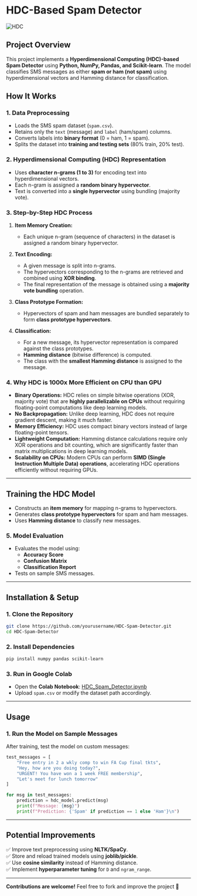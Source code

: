 # **HDC-Based Spam Detector**

![HDC](https://github.com/user-attachments/assets/54c26d17-1964-43c0-955f-19c7e4ae759b)

## **Project Overview**
This project implements a **Hyperdimensional Computing (HDC)-based Spam Detector** using **Python, NumPy, Pandas, and Scikit-learn**. The model classifies SMS messages as either **spam or ham (not spam)** using hyperdimensional vectors and Hamming distance for classification.

## **How It Works**
### 1. **Data Preprocessing**
- Loads the SMS spam dataset (`spam.csv`).
- Retains only the `text` (message) and `label` (ham/spam) columns.
- Converts labels into **binary format** (0 = ham, 1 = spam).
- Splits the dataset into **training and testing sets** (80% train, 20% test).

### 2. **Hyperdimensional Computing (HDC) Representation**
- Uses **character n-grams (1 to 3)** for encoding text into hyperdimensional vectors.
- Each n-gram is assigned a **random binary hypervector**.
- Text is converted into a **single hypervector** using bundling (majority vote).

### 3. **Step-by-Step HDC Process**
1. **Item Memory Creation:**
   - Each unique n-gram (sequence of characters) in the dataset is assigned a random binary hypervector.
   
2. **Text Encoding:**
   - A given message is split into n-grams.
   - The hypervectors corresponding to the n-grams are retrieved and combined using **XOR binding**.
   - The final representation of the message is obtained using a **majority vote bundling** operation.
   
3. **Class Prototype Formation:**
   - Hypervectors of spam and ham messages are bundled separately to form **class prototype hypervectors**.
   
4. **Classification:**
   - For a new message, its hypervector representation is compared against the class prototypes.
   - **Hamming distance** (bitwise difference) is computed.
   - The class with the **smallest Hamming distance** is assigned to the message.

### 4. **Why HDC is 1000x More Efficient on CPU than GPU**
- **Binary Operations:** HDC relies on simple bitwise operations (XOR, majority vote) that are **highly parallelizable on CPUs** without requiring floating-point computations like deep learning models.
- **No Backpropagation:** Unlike deep learning, HDC does not require gradient descent, making it much faster.
- **Memory Efficiency:** HDC uses compact binary vectors instead of large floating-point tensors.
- **Lightweight Computation:** Hamming distance calculations require only XOR operations and bit counting, which are significantly faster than matrix multiplications in deep learning models.
- **Scalability on CPUs:** Modern CPUs can perform **SIMD (Single Instruction Multiple Data) operations**, accelerating HDC operations efficiently without requiring GPUs.

---

## **Training the HDC Model**
- Constructs an **item memory** for mapping n-grams to hypervectors.
- Generates **class prototype hypervectors** for spam and ham messages.
- Uses **Hamming distance** to classify new messages.

### 5. **Model Evaluation**
- Evaluates the model using:
  - **Accuracy Score**
  - **Confusion Matrix**
  - **Classification Report**
- Tests on sample SMS messages.

---

## **Installation & Setup**
### **1. Clone the Repository**
```bash
git clone https://github.com/yourusername/HDC-Spam-Detector.git
cd HDC-Spam-Detector
```

### **2. Install Dependencies**
```bash
pip install numpy pandas scikit-learn
```

### **3. Run in Google Colab**
- Open the **Colab Notebook**: [HDC_Spam_Detector.ipynb](https://colab.research.google.com/)
- Upload `spam.csv` or modify the dataset path accordingly.

---

## **Usage**
### **1. Run the Model on Sample Messages**
After training, test the model on custom messages:
```python
test_messages = [
    "Free entry in 2 a wkly comp to win FA Cup final tkts",
    "Hey, how are you doing today?",
    "URGENT! You have won a 1 week FREE membership",
    "Let's meet for lunch tomorrow"
]

for msg in test_messages:
    prediction = hdc_model.predict(msg)
    print(f"Message: {msg}")
    print(f"Prediction: {'Spam' if prediction == 1 else 'Ham'}\n")
```

---

## **Potential Improvements**
✅ Improve text preprocessing using **NLTK/SpaCy**.  
✅ Store and reload trained models using **joblib/pickle**.  
✅ Use **cosine similarity** instead of Hamming distance.  
✅ Implement **hyperparameter tuning** for `D` and `ngram_range`.  

---

**Contributions are welcome!** Feel free to fork and improve the project 🚀

